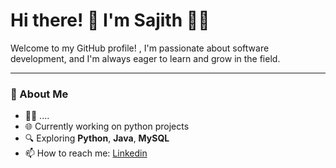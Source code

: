 # Hi there! 👋 I'm Sajith 👨‍💻

Welcome to my GitHub profile! , I'm passionate about software development, and I'm always eager to learn and grow in the field.

---
### 🚀 About Me
- 🧑‍🎓 ....
- 🌐 Currently working on python projects
- 🔍 Exploring **Python**, **Java**, **MySQL**
- 📫 How to reach me: [Linkedin](https://www.linkedin.com/in/sajith-thomas)




